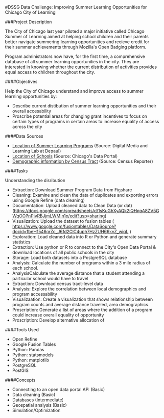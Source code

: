 #DSSG Data Challenge: Improving Summer Learning Opportunities for Chicago City of Learning

###Project Description

The City of Chicago last year piloted a major initiative called Chicago Summer of Learning aimed at helping school children and their parents better navigate summering learning opportunities and recieve credit for their summer achievements through Mozilla's Open Badging platform.

Program administrators now have, for the first time, a comprehensive database of all summer learning opportunities in the city. They are interested in knowing whether the current distribution of activities provides equal access to children throughout the city.

####Objectives

Help the City of Chicago understand and improve access to summer learning opportunities by:

- Describe current distibution of summer learning opportunities and their overall accesability
- Proscribe potential areas for changing grant incentives to focus on certain types of programs in certain areas to increase equality of access across the city

####Data Sources

- [Location of Summer Learning Programs](http://files.figshare.com/1515450/schedule_program_export.csv) (Source: Digital Media and Learning Lab at Depaul)
- [Location of Schools](https://data.cityofchicago.org/Education/Chicago-Public-Schools-School-Locations/fpnr-72q8?category=Education&view_name=Chicago-Public-Schools-School-Locations) (Source: Chicago's Data Portal)
- [Demographic information by Census Tract](http://censusreporter.org/) (Source: Census Reporter)


####Tasks

Understanding the disribution

- Extraction: Download Summer Program Data from Figshare
- Cleaning: Examine and clean the data of duplicates and exporting errors using Google Refine (data cleaning)
- Documentation: Upload cleaned data to Clean Data (or dat) (https://docs.google.com/spreadsheets/d/1sKuGhXyAQk2iQHqqA8ZV5GWqOOPnPivRBJjmLWMIn1o/edit?usp=sharing)
- Visualization: Upload the dataset to fusion tables ( https://www.google.com/fusiontables/DataSource?docid=1beH1546qrZc_J6fd2ClC4uph7HzZUH66kvZ_wiqL )
- Exploration: Load cleaned data into R or Python and generate summary statistics
- Extraction: Use python or R to connect to the City's Open Data Portal & download locations of all public schools in the city
- Storage: Load both datasets into a PostgreSQL database
- Analysis: Calculate the number of programs within a 3 mile radius of each school.
- AnalysisCalculate the average distance that a student attending a particular school would have to travel
- Extraction: Download census tract-level data
- Analysis: Explore the correlation between local demographics and program accessability
- Visualizaation: Create a visualization that shows relationship between program counts and average distance traveled, area demographics
- Proscription: Generate a list of areas where the addition of a program could increase overall equality of opportunity
- Proscription: Develop alternative allocation of

####Tools Used
- Open Refine
- Google Fusion Tables
- Python: Pandas
- Python: statsmodels
- Python: matplotlib
- PostgreSQL
- PostGIS


####Concepts
- Connecting to an open data portal API (Basic)
- Data cleaning (Basic)
- Databases (Intermediate)
- Geospatial analysis (Basic)
- Simulation/Optimization


